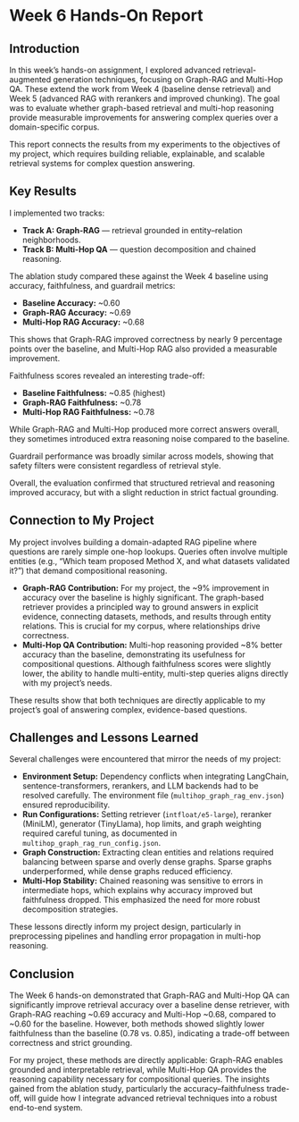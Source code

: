 

# Week 6 Hands-On Report

## Introduction
In this week’s hands-on assignment, I explored advanced retrieval-augmented generation techniques, focusing on Graph-RAG and Multi-Hop QA. These extend the work from Week 4 (baseline dense retrieval) and Week 5 (advanced RAG with rerankers and improved chunking). The goal was to evaluate whether graph-based retrieval and multi-hop reasoning provide measurable improvements for answering complex queries over a domain-specific corpus.  

This report connects the results from my experiments to the objectives of my project, which requires building reliable, explainable, and scalable retrieval systems for complex question answering.

## Key Results
I implemented two tracks:  
- **Track A: Graph-RAG** — retrieval grounded in entity–relation neighborhoods.  
- **Track B: Multi-Hop QA** — question decomposition and chained reasoning.  

The ablation study compared these against the Week 4 baseline using accuracy, faithfulness, and guardrail metrics:

- **Baseline Accuracy:** ~0.60  
- **Graph-RAG Accuracy:** ~0.69  
- **Multi-Hop RAG Accuracy:** ~0.68  

This shows that Graph-RAG improved correctness by nearly 9 percentage points over the baseline, and Multi-Hop RAG also provided a measurable improvement.  

Faithfulness scores revealed an interesting trade-off:  
- **Baseline Faithfulness:** ~0.85 (highest)  
- **Graph-RAG Faithfulness:** ~0.78  
- **Multi-Hop RAG Faithfulness:** ~0.78  

While Graph-RAG and Multi-Hop produced more correct answers overall, they sometimes introduced extra reasoning noise compared to the baseline.  

Guardrail performance was broadly similar across models, showing that safety filters were consistent regardless of retrieval style.  

Overall, the evaluation confirmed that structured retrieval and reasoning improved accuracy, but with a slight reduction in strict factual grounding.

## Connection to My Project
My project involves building a domain-adapted RAG pipeline where questions are rarely simple one-hop lookups. Queries often involve multiple entities (e.g., “Which team proposed Method X, and what datasets validated it?”) that demand compositional reasoning.  

- **Graph-RAG Contribution:** For my project, the ~9% improvement in accuracy over the baseline is highly significant. The graph-based retriever provides a principled way to ground answers in explicit evidence, connecting datasets, methods, and results through entity relations. This is crucial for my corpus, where relationships drive correctness.  
- **Multi-Hop QA Contribution:** Multi-hop reasoning provided ~8% better accuracy than the baseline, demonstrating its usefulness for compositional questions. Although faithfulness scores were slightly lower, the ability to handle multi-entity, multi-step queries aligns directly with my project’s needs.  

These results show that both techniques are directly applicable to my project’s goal of answering complex, evidence-based questions.

## Challenges and Lessons Learned
Several challenges were encountered that mirror the needs of my project:  

- **Environment Setup:** Dependency conflicts when integrating LangChain, sentence-transformers, rerankers, and LLM backends had to be resolved carefully. The environment file (`multihop_graph_rag_env.json`) ensured reproducibility.  
- **Run Configurations:** Setting retriever (`intfloat/e5-large`), reranker (MiniLM), generator (TinyLlama), hop limits, and graph weighting required careful tuning, as documented in `multihop_graph_rag_run_config.json`.  
- **Graph Construction:** Extracting clean entities and relations required balancing between sparse and overly dense graphs. Sparse graphs underperformed, while dense graphs reduced efficiency.  
- **Multi-Hop Stability:** Chained reasoning was sensitive to errors in intermediate hops, which explains why accuracy improved but faithfulness dropped. This emphasized the need for more robust decomposition strategies.  

These lessons directly inform my project design, particularly in preprocessing pipelines and handling error propagation in multi-hop reasoning.

## Conclusion
The Week 6 hands-on demonstrated that Graph-RAG and Multi-Hop QA can significantly improve retrieval accuracy over a baseline dense retriever, with Graph-RAG reaching ~0.69 accuracy and Multi-Hop ~0.68, compared to ~0.60 for the baseline. However, both methods showed slightly lower faithfulness than the baseline (0.78 vs. 0.85), indicating a trade-off between correctness and strict grounding.  

For my project, these methods are directly applicable: Graph-RAG enables grounded and interpretable retrieval, while Multi-Hop QA provides the reasoning capability necessary for compositional queries. The insights gained from the ablation study, particularly the accuracy–faithfulness trade-off, will guide how I integrate advanced retrieval techniques into a robust end-to-end system.


